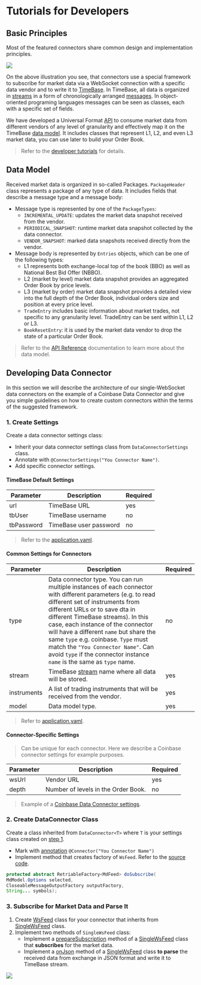 
# Tutorials for Developers

## Basic Principles

Most of the featured connectors share common design and implementation principles. 

![](/docs/img/tb-ce-connectors2.png)

On the above illustration you see, that connectors use a special framework to subscribe for market data via a WebSocket connection with a specific data vendor and to write it to [TimeBase](https://github.com/finos/TimeBase-CE). In TimeBase, all data is organized in [streams](https://kb.timebase.info/community/overview/streams) in a form of chronologically arranged [messages](https://kb.timebase.info/community/overview/messages). In object-oriented programing languages messages can be seen as classes, each with a specific set of fields.

We have developed a Universal Format [API](https://github.com/epam/TimebaseCryptoConnectors/blob/main/docs/universal.md) to consume market data from different vendors of any level of granularity and effectively map it on the TimeBase [data model](#data-model). It includes classes that represent L1, L2, and even L3 market data, you can use later to build your Order Book. 

> Refer to the [developer tutorials](https://github.com/epam/TimebaseCryptoConnectors#developer-tutorials) for details. 

## Data Model

Received market data is organized in so-called Packages. `PackageHeader` class represents a package of any type of data. It includes fields that describe a message type and a message body:

* Message type is represented by one of the `PackageTypes`: 
    - `INCREMENTAL_UPDATE`: updates the market data snapshot received from the vendor.
    - `PERIODICAL_SNAPSHOT`: runtime market data snapshot collected by the data connector.
    - `VENDOR_SNAPSHOT`: marked data snapshots received directly from the vendor.
* Message body is represented by `Entries` objects, which can be one of the following types:
    - L1 represents both exchange-local top of the book (BBO) as well as National Best Bid Offer (NBBO).
    - L2 (market by level) market data snapshot provides an aggregated Order Book by price levels.
    - L3 (market by order) market data snapshot provides a detailed view into the full depth of the Order Book, individual orders size and position at every price level.
    - `TradeEntry` includes basic information about market trades, not specific to any granularity level. TradeEntry can be sent within L1, L2 or L3.
    - `BookResetEntry`: it is used by the market data vendor to drop the state of a particular Order Book.

> Refer to the [API Reference](https://github.com/epam/TimebaseCryptoConnectors/blob/main/docs/universal.md) documentation to learn more about the data model.


## Developing Data Connector

In this section we will describe the architecture of our single-WebSocket data connectors on the example of a Coinbase Data Connector and give you simple guidelines on how to create custom connectors within the terms of the suggested framework.

### 1. Create Settings

Create a data connector settings class:

* Inherit your data connector settings class from `DataConnectorSettings` class.
* Annotate with `@ConnectorSettings("You Connector Name")`.
* Add specific connector settings.

#### TimeBase Default Settings

|Parameter|Description|Required|
|---------|-----------|--------|
|url|TimeBase URL|yes|
|tbUser|TimeBase username|no|
|tbPassword|TimeBase user password|no|

> Refer to the [application.yaml](https://github.com/epam/TimebaseCryptoConnectors/blob/main/java/runner/src/main/resources/application.yaml#:~:text=timebase%3A,dxtick%3A//localhost%3A8011).

#### Common Settings for Connectors

|Parameter|Description|Required|
|---------|-----------|--------|
|type|Data connector type. You can run multiple instances of each connector with different parameters (e.g. to read different set of instruments from different URLs or to save dta in different TimeBase streams). In this case, each instance of the connector will have a different `name` but share the same `type` e.g. coinbase. `Type` must match the `"You Connector Name"`. Can avoid `type` if the connector instance `name` is the same as `type` name.|no|
|stream|TimeBase [stream](https://kb.timebase.info/community/overview/streams) name where all data will be stored.|yes|
|instruments|A list of trading instruments that will be received from the vendor.|yes|
|model|Data model type.|yes|

> Refer to [application.yaml](https://github.com/epam/TimebaseCryptoConnectors/blob/main/java/runner/src/main/resources/application.yaml#:~:text=connectors%3A,USDT%2CLTC%2DUSD%22).

#### Connector-Specific Settings 

> Can be unique for each connector. Here we describe a Coinbase connector settings for example purposes. 

|Parameter|Description|Required|
|---------|-----------|--------|
|wsUrl|Vendor URL|yes|
|depth|Number of levels in the Order Book.|no|

> Example of a [Coinbase Data Connector settings](https://github.com/epam/TimebaseCryptoConnectors/blob/01bbb8f3d9e3add9c0b710832a40afcc29e008a4/java/connectors/coinbase/src/main/java/com/epam/deltix/data/connectors/coinbase/CoinbaseConnectorSettings.java). 

### 2. Create DataConnector Class

Create a class inherited from `DataConnector<T>` where `T` is your settings class created on [step 1](https://github.com/epam/TimebaseCryptoConnectors#1-create-settings).

* Mark with [annotation](https://github.com/epam/TimebaseCryptoConnectors/blob/01bbb8f3d9e3add9c0b710832a40afcc29e008a4/java/connectors/coinbase/src/main/java/com/epam/deltix/data/connectors/coinbase/CoinbaseDataConnector.java#L7) `@Connector("You Connector Name")`
* Implement method that creates factory of `WsFeed`. Refer to the [source code](https://github.com/epam/TimebaseCryptoConnectors/blob/01bbb8f3d9e3add9c0b710832a40afcc29e008a4/java/connectors/coinbase/src/main/java/com/epam/deltix/data/connectors/coinbase/CoinbaseDataConnector.java#L21). 

```java
protected abstract RetriableFactory<MdFeed> doSubscribe(
MdModel.Options selected,
CloseableMessageOutputFactory outputFactory,
String... symbols);
```

### 3. Subscribe for Market Data and Parse It

1. Create [WsFeed](https://github.com/epam/TimebaseCryptoConnectors/blob/01bbb8f3d9e3add9c0b710832a40afcc29e008a4/java/connectors/coinbase/src/main/java/com/epam/deltix/data/connectors/coinbase/CoinbaseFeed.java#:~:text=public%20class%20CoinbaseFeed%20extends%20SingleWsFeed) class for your connector that inherits from [SingleWsFeed](https://github.com/epam/TimebaseCryptoConnectors/blob/01bbb8f3d9e3add9c0b710832a40afcc29e008a4/java/commons/src/main/java/com/epam/deltix/data/connectors/commons/SingleWsFeed.java#L21) class.
2. Implement two methods of `SingleWsFeed` class:
    * Implement a [prepareSubscription](https://github.com/epam/TimebaseCryptoConnectors/blob/01bbb8f3d9e3add9c0b710832a40afcc29e008a4/java/connectors/coinbase/src/main/java/com/epam/deltix/data/connectors/coinbase/CoinbaseFeed.java#L51) method of a [SingleWsFeed](https://github.com/epam/TimebaseCryptoConnectors/blob/01bbb8f3d9e3add9c0b710832a40afcc29e008a4/java/commons/src/main/java/com/epam/deltix/data/connectors/commons/SingleWsFeed.java#L214) class that **subscribes** for the market data.
    * Implement a [onJson](https://github.com/epam/TimebaseCryptoConnectors/blob/01bbb8f3d9e3add9c0b710832a40afcc29e008a4/java/connectors/coinbase/src/main/java/com/epam/deltix/data/connectors/coinbase/CoinbaseFeed.java#L77) method of a [SingleWsFeed](https://github.com/epam/TimebaseCryptoConnectors/blob/01bbb8f3d9e3add9c0b710832a40afcc29e008a4/java/commons/src/main/java/com/epam/deltix/data/connectors/commons/SingleWsFeed.java#L221) class **to parse** the received data from exchange in JSON format and write it to TimeBase stream.

![](/docs/img/tb-ce-connectors3.png)